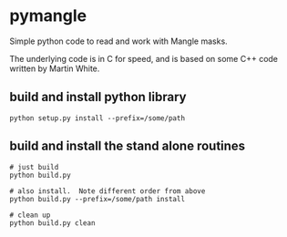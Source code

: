 pymangle
========

Simple python code to read and work with Mangle masks.

The underlying code is in C for speed, and is based
on some C++ code written by Martin White.

build and install python library
--------------------------------

    python setup.py install --prefix=/some/path

build and install the stand alone routines
------------------------------------------

    # just build
    python build.py

    # also install.  Note different order from above
    python build.py --prefix=/some/path install

    # clean up
    python build.py clean
